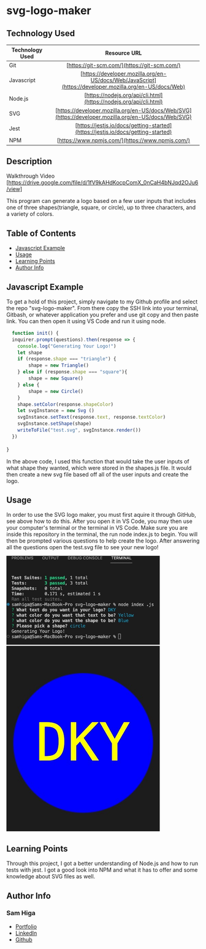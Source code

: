 # svg-logo-maker

## Technology Used 

| Technology Used         | Resource URL           | 
| ------------- |:-------------:| 
| Git | [https://git-scm.com/](https://git-scm.com/)     | 
| Javascript | [https://developer.mozilla.org/en-US/docs/Web/JavaScript](https://developer.mozilla.org/en-US/docs/Web)   |
| Node.js | [https://nodejs.org/api/cli.html](https://nodejs.org/api/cli.html)   |
| SVG | [https://developer.mozilla.org/en-US/docs/Web/SVG](https://developer.mozilla.org/en-US/docs/Web/SVG)   |
| Jest | [https://jestjs.io/docs/getting-started](https://jestjs.io/docs/getting-started)   |
| NPM | [https://www.npmjs.com/](https://www.npmjs.com/)   |




## Description 

Walkthrough Video [https://drive.google.com/file/d/1fV9kAHdKocpComX_0nCaH4bNJqd2OJu6/view]

This program can generate a logo based on a few user inputs that includes one of three shapes(triangle, square, or circle), up to three characters, and a variety of colors.




## Table of Contents 

* [Javascript Example](#javascript-example)
* [Usage](#usage)
* [Learning Points](#learning-points)
* [Author Info](#author-info)



## Javascript Example

To get a hold of this project, simply navigate to my Github profile and select the repo "svg-logo-maker". From there copy the SSH link into your terminal, Gitbash, or whatever application you prefer and use git copy and then paste link. You can then open it using VS Code and run it using node.


```javascript
  function init() {
  inquirer.prompt(questions).then(response => {
    console.log("Generating Your Logo!")
    let shape 
    if (response.shape === "triangle") {
        shape = new Triangle()
    } else if (response.shape === "square"){
        shape = new Square()
    } else {
        shape = new Circle()
    }
    shape.setColor(response.shapeColor)
    let svgInstance = new Svg ()
    svgInstance.setText(response.text, response.textColor)
    svgInstance.setShape(shape)
    writeToFile("test.svg", svgInstance.render())
  })

}
```

In the above code, I used this function that would take the user inputs of what shape they wanted, which were stored in the shapes.js file. It would then create a new svg file based off all of the user inputs and create the logo.


## Usage 

In order to use the SVG logo maker, you must first aquire it through GitHub, see above how to do this. After you open it in VS Code, you may then use your computer's terminal or the terminal in VS Code. Make sure you are inside this repository in the terminal, the run node index.js to begin. You will then be prompted various questions to help create the logo. After answering all the questions open the test.svg file to see your new logo!


<img src="./assets/terminal.jpg" width=400></br>
<img src="./assets/logo.jpg" width=400>


## Learning Points 


Through this project, I got a better understanding of Node.js and how to run tests with jest. I got a good look into NPM and what it has to offer and some knowledge about SVG files as well.


## Author Info


### Sam Higa 


* [Portfolio](https://samhiga.github.io/my-portfolio/)
* [LinkedIn](https://www.linkedin.com/in/sam-higa-b887b9209/)
* [Github](https://github.com/samhiga)